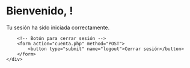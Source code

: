 
<?php
session_start();

// Verificar si la sesión está activa
if (!isset($_SESSION['email'])) {
    // Si no está autenticado, redirigir al login
    header("Location: index.php");
    exit();
}

// Manejar el cierre de sesión
if (isset($_POST['logout'])) {
    session_unset();   // Eliminar todas las variables de sesión
    session_destroy(); // Destruir la sesión
    header("Location: index.php"); // Redirigir al login
    exit();
}
?>

<!DOCTYPE html>
<html lang="es">
<head>
    <meta charset="UTF-8">
    <meta name="viewport" content="width=device-width, initial-scale=1.0">
    <title>Bienvenido</title>
    <link rel="stylesheet" href="cuenta.css">
</head>
<body>
    <div class="container">
        <h1>Bienvenido, <?php echo htmlspecialchars($_SESSION['nombre']); ?>!</h1>
        <p>Tu sesión ha sido iniciada correctamente.</p>

        <!-- Botón para cerrar sesión -->
        <form action="cuenta.php" method="POST">
            <button type="submit" name="logout">Cerrar sesión</button>
        </form>
    </div>
</body>
</html>
